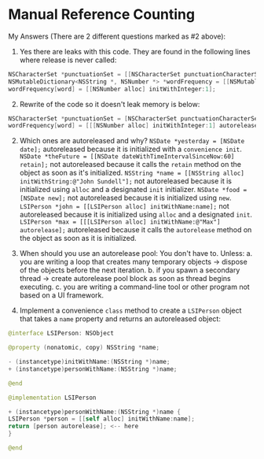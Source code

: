 # Manual Reference Counting

My Answers (There are 2 different questions marked as #2 above):

1. Yes there are leaks with this code. They are found in the following lines where release is never called:
```swift
NSCharacterSet *punctuationSet = [[NSCharacterSet punctuationCharacterSet] retain];
NSMutableDictionary<NSString *, NSNumber *> *wordFrequency = [[NSMutableDictionary alloc] init]; <-- retains with alloc and init, but never releases
wordFrequency[word] = [[NSNumber alloc] initWithInteger:1];
```

2. Rewrite of the code so it doesn't leak memory is below:
```swift
NSCharacterSet *punctuationSet = [NSCharacterSet punctuationCharacterSet];
wordFrequency[word] = [[[NSNumber alloc] initWithInteger:1] autorelease];
```

2. Which ones are autoreleased and why?
`NSDate *yesterday = [NSDate date];`
autoreleased because it is initialized with a `convenience init`.
`NSDate *theFuture = [[NSDate dateWithTimeIntervalSinceNow:60] retain];`
not autoreleased because it calls the `retain` method on the object as soon as it's initialized.
`NSString *name = [[NSString alloc] initWithString:@"John Sundell"];`
not autoreleased because it is initialized using `alloc` and a designated `init` initializer.
`NSDate *food = [NSDate new];` 
not autoreleased because it is initialized using `new`.
`LSIPerson *john = [[LSIPerson alloc] initWithName:name];`
not autoreleased because it is initialized using `alloc` and a designated `init`.
`LSIPerson *max = [[[LSIPerson alloc] initWithName:@"Max"] autorelease];`
autoreleased because it calls the `autorelease` method on the object as soon as it is initialized.

3. When should you use an autorelease pool:
You don't have to. Unless:
a. you are writing a loop that creates many temporary objects -> dispose of the objects before the next iteration.
b. if you spawn a secondary thread -> create autorelease pool block as soon as thread begins executing.
c. you are writing a command-line tool or other program not based on a UI framework.


4. Implement a convenience `class` method to create a `LSIPerson` object that takes a `name` property and returns an autoreleased object:
```swift
@interface LSIPerson: NSObject

@property (nonatomic, copy) NSString *name;

- (instancetype)initWithName:(NSString *)name;
+ (instancetype)personWithName:(NSString *)name;

@end

@implementation LSIPerson

+ (instancetype)personWithName:(NSString *)name {
LSIPerson *person = [[self alloc] initWithName:name];
return [person autorelease]; <-- here
}

@end
```
